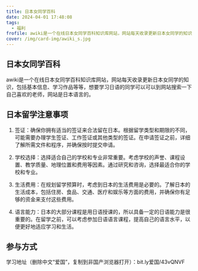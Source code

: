 ```yaml
---
title: 日本女同学百科
date: 2024-04-01 17:48:08
tags:
  - 福利
frofile: awiki是一个在线日本女同学百科知识库网站，网站每天收录更新日本女同学的知识，包括基本信息、学习作品等等
cover: /img/card-img/awiki_s.jpg
---
```


## 日本女同学百科

awiki是一个在线日本女同学百科知识库网站，网站每天收录更新日本女同学的知识，包括基本信息、学习作品等等，想要学习日语的同学可以可以到网站搜索一下自己喜欢的老师，网站是日本语言的。

## 日本留学注意事项

1. 签证：确保你拥有适当的签证来合法留在日本。根据留学类型和期限的不同，可能需要办理学生签证、工作签证或其他类型的签证。在申请签证之前，详细了解所需文件和程序，并确保按时提交申请。

2. 学校选择：选择适合自己的学校和专业非常重要。考虑学校的声誉、课程设置、教学质量、地理位置和费用等因素。通过研究和咨询，选择最适合你的学校和专业。

3. 生活费用：在规划留学预算时，考虑到日本的生活费用是必要的。了解日本的生活成本，包括住房、食品、交通、医疗和娱乐等方面的费用，并确保你有足够的资金来支付这些费用。

4. 语言能力：日本的大部分课程是用日语授课的，所以具备一定的日语能力是很重要的。在留学之前，可以考虑参加日语语言课程，提高自己的语言水平，以便更好地适应学习和生活。

## 参与方式

学习地址（删除中文“爱国”，复制到非国产浏览器打开）：bit.ly爱国/43vQNVF
